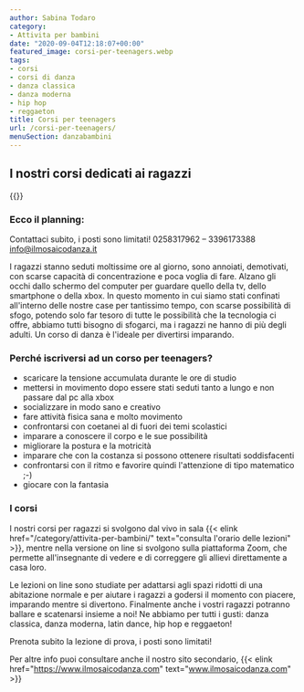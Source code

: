 ```yaml
---
author: Sabina Todaro
category:
- Attivita per bambini
date: "2020-09-04T12:18:07+00:00"
featured_image: corsi-per-teenagers.webp
tags:
- corsi
- corsi di danza
- danza classica
- danza moderna
- hip hop
- reggaeton
title: Corsi per teenagers
url: /corsi-per-teenagers/
menuSection: danzabambini
---
```

## I nostri corsi dedicati ai ragazzi

<div class="mw7 fr pl4">
{{<figureh src="discipline-danza-sportiva.webp"
alt="Corsi di danza per teenagers e ragazzi"
caption="Corsi di danza per teenagers e ragazzi" >}}
</div>

### Ecco il planning:

Contattaci subito, i posti sono limitati!
0258317962 &#8211; 3396173388
info@ilmosaicodanza.it

I ragazzi stanno seduti moltissime ore al giorno, sono annoiati, demotivati, con scarse capacità di concentrazione e poca voglia di fare. Alzano gli occhi dallo schermo del computer per guardare quello della tv, dello smartphone o della xbox. In questo momento in cui siamo stati  confinati all'interno delle nostre case per tantissimo tempo, con scarse possibilità di sfogo, potendo solo far tesoro di tutte le possibilità che la tecnologia ci offre, abbiamo tutti bisogno di sfogarci, ma i ragazzi ne hanno di più degli adulti. Un corso di danza è l'ideale per divertirsi imparando.

### Perché iscriversi ad un corso per teenagers?

* scaricare la tensione accumulata durante le ore di studio
* mettersi in movimento dopo essere stati seduti tanto a lungo e non passare dal pc alla xbox
* socializzare in modo sano e creativo
* fare attività fisica sana e molto movimento
* confrontarsi con coetanei al di fuori dei temi scolastici
* imparare a conoscere il corpo e le sue possibilità
* migliorare la postura e la motricità
* imparare che con la costanza si possono ottenere risultati soddisfacenti
* confrontarsi con il ritmo e favorire quindi l'attenzione di tipo matematico ;-)
* giocare con la fantasia

### I corsi

I nostri corsi per ragazzi si svolgono dal vivo in sala {{< elink href="/category/attivita-per-bambini/" text="consulta l'orario delle lezioni" >}}, mentre nella versione on line si svolgono sulla piattaforma Zoom, che permette all'insegnante di vedere e di correggere gli allievi direttamente a casa loro.

Le lezioni on line sono studiate per adattarsi agli spazi ridotti di una abitazione normale e per aiutare i ragazzi a godersi il momento con piacere, imparando mentre si divertono.
Finalmente anche i vostri ragazzi potranno ballare e scatenarsi insieme a noi!
Ne abbiamo per tutti i gusti: danza classica, danza moderna, latin dance, hip hop e reggaeton!

Prenota subito la lezione di prova, i posti sono limitati!

Per altre info puoi consultare anche il nostro sito secondario, {{< elink href="https://www.ilmosaicodanza.com" text="www.ilmosaicodanza.com"  >}}
